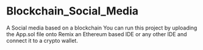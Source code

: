 # Blockchain_Social_Media
A Social media based on a blockchain
You can run this project by uploading the App.sol file onto Remix an Ethereum based IDE or any other IDE and connect it to a crypto wallet. 
